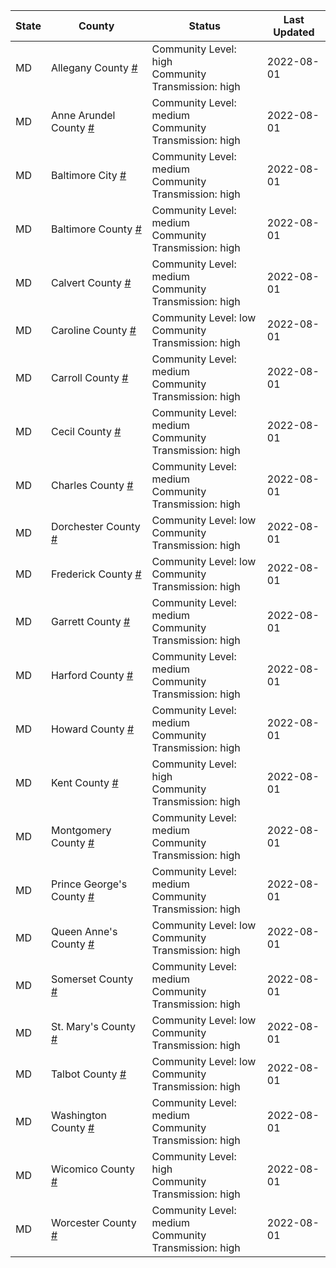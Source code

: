 State | County | Status | Last Updated
--- | --- | --- | --- 
MD | Allegany County <a href="#allegany_county">#</a> | <a name="allegany_county"></a>Community Level: high<br/>Community Transmission: high | 2022-08-01
MD | Anne Arundel County <a href="#anne_arundel_county">#</a> | <a name="anne_arundel_county"></a>Community Level: medium<br/>Community Transmission: high | 2022-08-01
MD | Baltimore City <a href="#baltimore_city">#</a> | <a name="baltimore_city"></a>Community Level: medium<br/>Community Transmission: high | 2022-08-01
MD | Baltimore County <a href="#baltimore_county">#</a> | <a name="baltimore_county"></a>Community Level: medium<br/>Community Transmission: high | 2022-08-01
MD | Calvert County <a href="#calvert_county">#</a> | <a name="calvert_county"></a>Community Level: medium<br/>Community Transmission: high | 2022-08-01
MD | Caroline County <a href="#caroline_county">#</a> | <a name="caroline_county"></a>Community Level: low<br/>Community Transmission: high | 2022-08-01
MD | Carroll County <a href="#carroll_county">#</a> | <a name="carroll_county"></a>Community Level: medium<br/>Community Transmission: high | 2022-08-01
MD | Cecil County <a href="#cecil_county">#</a> | <a name="cecil_county"></a>Community Level: medium<br/>Community Transmission: high | 2022-08-01
MD | Charles County <a href="#charles_county">#</a> | <a name="charles_county"></a>Community Level: medium<br/>Community Transmission: high | 2022-08-01
MD | Dorchester County <a href="#dorchester_county">#</a> | <a name="dorchester_county"></a>Community Level: low<br/>Community Transmission: high | 2022-08-01
MD | Frederick County <a href="#frederick_county">#</a> | <a name="frederick_county"></a>Community Level: low<br/>Community Transmission: high | 2022-08-01
MD | Garrett County <a href="#garrett_county">#</a> | <a name="garrett_county"></a>Community Level: medium<br/>Community Transmission: high | 2022-08-01
MD | Harford County <a href="#harford_county">#</a> | <a name="harford_county"></a>Community Level: medium<br/>Community Transmission: high | 2022-08-01
MD | Howard County <a href="#howard_county">#</a> | <a name="howard_county"></a>Community Level: medium<br/>Community Transmission: high | 2022-08-01
MD | Kent County <a href="#kent_county">#</a> | <a name="kent_county"></a>Community Level: high<br/>Community Transmission: high | 2022-08-01
MD | Montgomery County <a href="#montgomery_county">#</a> | <a name="montgomery_county"></a>Community Level: medium<br/>Community Transmission: high | 2022-08-01
MD | Prince George's County <a href="#prince_george's_county">#</a> | <a name="prince_george's_county"></a>Community Level: medium<br/>Community Transmission: high | 2022-08-01
MD | Queen Anne's County <a href="#queen_anne's_county">#</a> | <a name="queen_anne's_county"></a>Community Level: low<br/>Community Transmission: high | 2022-08-01
MD | Somerset County <a href="#somerset_county">#</a> | <a name="somerset_county"></a>Community Level: medium<br/>Community Transmission: high | 2022-08-01
MD | St. Mary's County <a href="#st._mary's_county">#</a> | <a name="st._mary's_county"></a>Community Level: low<br/>Community Transmission: high | 2022-08-01
MD | Talbot County <a href="#talbot_county">#</a> | <a name="talbot_county"></a>Community Level: low<br/>Community Transmission: high | 2022-08-01
MD | Washington County <a href="#washington_county">#</a> | <a name="washington_county"></a>Community Level: medium<br/>Community Transmission: high | 2022-08-01
MD | Wicomico County <a href="#wicomico_county">#</a> | <a name="wicomico_county"></a>Community Level: high<br/>Community Transmission: high | 2022-08-01
MD | Worcester County <a href="#worcester_county">#</a> | <a name="worcester_county"></a>Community Level: medium<br/>Community Transmission: high | 2022-08-01
